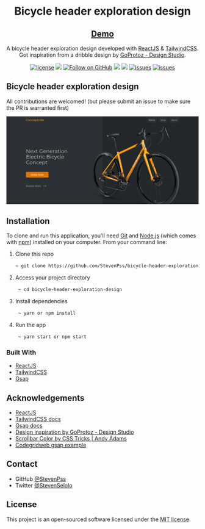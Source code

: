 <h1 align="center">Bicycle header exploration design</h1>

<div align="center">

<h2>
   <a href="https://stevenpss-bicycle-header-exploration-design.netlify.app/">
   Demo
   </a>
</h2>

A bicycle header exploration design developed with [ReactJS](https://reactjs.org/) & [TailwindCSS](https://tailwindcss.com/). Got inspiration from a dribble design by [GoProtoz - Design Studio](https://dribbble.com/shots/14876332-Electrical-Bicycle-Concept).


[![license](https://img.shields.io/badge/license-MIT-blue.svg)](https://github.com/StevenPss/bicycle-header-exploration-design/blob/main/LICENSE)
<img src="https://img.shields.io/badge/developed%20by-StevenPss-blue.svg">
[![Follow on GitHub](https://img.shields.io/github/followers/StevenPss?label=Follow&style=social)](https://github.com/StevenPss)
<img src="https://img.shields.io/github/stars/StevenPss/bicycle-header-exploration-design.svg?style=flat">
<img src="https://img.shields.io/github/languages/top/StevenPss/bicycle-header-exploration-design.svg"/>
[![issues](https://img.shields.io/github/issues/StevenPss/bicycle-header-exploration-design.svg)](https://github.com/StevenPss/bicycle-header-exploration-design/issues)
[![issues](https://img.shields.io/badge/PRs-welcome-brightgreen.svg?style=flat)](https://github.com/StevenPss/bicycle-header-exploration-design/pulls)

</p>

</div>


## Bicycle header exploration design

All contributions are welcomed! (but please submit an issue to make sure the PR is warranted first)

![screenshot](https://github.com/StevenPss/bicycle-header-exploration-design/blob/main/src/static/demo.png)

## Installation

To clone and run this application, you'll need [Git](https://git-scm.com) and [Node.js](https://nodejs.org/en/download/) (which comes with [npm](http://npmjs.com)) installed on your computer. From your command line:

1. Clone this repo
    ```zsh
    ~ git clone https://github.com/StevenPss/bicycle-header-exploration-design
    ```
2. Access your project directory 
   ```zsh
    ~ cd bicycle-header-exploration-design
   ```
3. Install dependencies
   ```zsh
    ~ yarn or npm install
   ```
4. Run the app
   ```zsh
    ~ yarn start or npm start
   ```


### Built With

<!-- This section should list any major frameworks that you built your project using. Here are a few examples.-->

- [ReactJS](https://reactjs.org/)
- [TailwindCSS](https://tailwindcss.com/)
- [Gsap](https://greensock.com/gsap/)


## Acknowledgements

<!-- This section should list any articles or add-ons/plugins that helps you to complete the project. This is optional but it will help you in the future. For exmpale -->

- [ReactJS](https://reactjs.org/)
- [TailwindCSS docs](https://tailwindcss.com/docs)
- [Gsap docs](https://greensock.com/docs/)
- [Design inspiration by GoProtoz - Design Studio](https://dribbble.com/shots/14876332-Electrical-Bicycle-Concept)
- [Scrollbar Color by CSS Tricks | Andy Adams](https://css-tricks.com/almanac/properties/s/scrollbar-color/)
- [Codegridweb gsap example](https://github.com/codegridweb/Minimal-Landing-Page-Animation-Using-GSAP)


## Contact

- GitHub [@StevenPss](https://github.com/StevenPss)
- Twitter [@StevenSelolo](https://twitter.com/StevenSelolo)

## License

This project is an open-sourced software licensed under the [MIT license](https://github.com/StevenPss/bicycle-header-exploration-design/blob/main/LICENSE).
